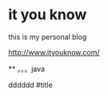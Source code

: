 # it you know

this is my personal blog

http://www.ityouknow.com/

** 。。。java

dddddd
#title

[]()

